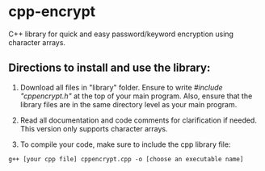 # cpp-encrypt
C++ library for quick and easy password/keyword encryption using character arrays.

## Directions to install and use the library:

1. Download all files in "library" folder. Ensure to write *#include "cppencrypt.h"* at the top of your main program. Also, ensure that the library files are in the same directory level as your main program.

2. Read all documentation and code comments for clarification if needed. This version only supports character arrays.

3. To compile your code, make sure to include the cpp library file:

```
g++ [your cpp file] cppencrypt.cpp -o [choose an executable name]
```

